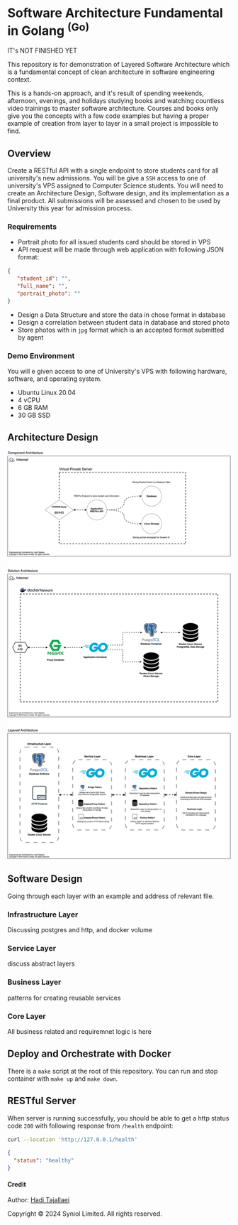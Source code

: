 # Software Architecture Fundamental in Golang <sup>(Go)</sup>
IT's NOT FINISHED YET


This repository is for demonstration of Layered Software Architecture which 
is a fundamental concept of clean architecture in software engineering context. 

This is a hands-on approach, and it's result of spending weekends, afternoon, 
evenings, and holidays studying books and watching countless video trainings 
to master software architecture. Courses and books only give you the concepts 
with a few code examples but having a proper example of creation from layer 
to layer in a small project is impossible to find.


## Overview
Create a RESTful API with a single endpoint to store students card for all 
university's new admissions. You will be give a `SSH` access to one of 
university's VPS assigned to Computer Science students. You will need to create 
an Architecture Design, Software design, and its implementation as a final 
product. All submissions will be assessed and chosen to be used by University 
this year for admission process.

### Requirements

 * Portrait photo for all issued students card should be stored in VPS
 * API request will be made through web application with following JSON format:
 ```json
{
    "student_id": "",
    "full_name": "",
    "portrait_photo": ""
}
```
 * Design a Data Structure and store the data in chose format in database
 * Design a correlation between student data in database and stored photo
 * Store photos with in `jpg` format which is an accepted format submitted by agent


### Demo Environment
You will e given access to one of University's VPS with following hardware, 
software, and operating system.
 * Ubuntu Linux 20.04
 * 4 vCPU
 * 6 GB RAM
 * 30 GB SSD


## Architecture Design
<img src="./docs/architecture-design-diagram.png" style="max-width: 100%">


## Software Design
Going through each layer with an example and address of relevant file.

### Infrastructure Layer
Discussing postgres and http, and docker volume

### Service Layer
discuss abstract layers


### Business Layer
patterns for creating reusable services 


### Core Layer
All business related and requiremnet logic is here


## Deploy and Orchestrate with Docker
There is a `make` script at the root of this repository. You can run and stop 
container with `make up` and `make down`.


## RESTful Server
When server is running successfully, you should be able to get a http status 
code `200` with following response from `/health` endpoint:

```sh
curl --location 'http://127.0.0.1/health'
```

```json
{
  "status": "healthy"
}
```


#### Credit
Author: [Hadi Tajallaei](mailto:hadi@syniol.com)

Copyright &copy; 2024 Syniol Limited. All rights reserved.
